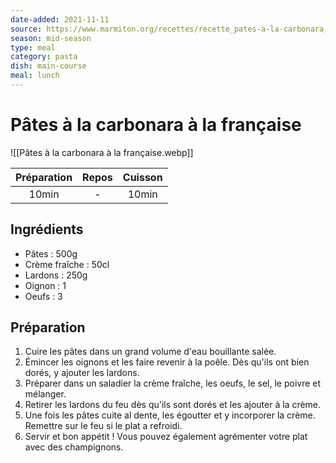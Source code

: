 ```yaml
---
date-added: 2021-11-11
source: https://www.marmiton.org/recettes/recette_pates-a-la-carbonara_80453.aspx
season: mid-season
type: meal
category: pasta
dish: main-course
meal: lunch
---
```


# Pâtes à la carbonara à la française

![[Pâtes à la carbonara à la française.webp]]

| Préparation | Repos | Cuisson |
|:-----------:|:-----:|:-------:|
|    10min    |   -   |  10min  |

## Ingrédients

- Pâtes : 500g
- Crème fraîche : 50cl
- Lardons : 250g
- Oignon : 1
- Oeufs : 3

## Préparation

1. Cuire les pâtes dans un grand volume d'eau bouillante salée.
2. Émincer les oignons et les faire revenir à la poêle. Dès qu'ils ont bien dorés, y ajouter les lardons.
3. Préparer dans un saladier la crème fraîche, les oeufs, le sel, le poivre et mélanger.
4. Retirer les lardons du feu dès qu'ils sont dorés et les ajouter à la crème.
5. Une fois les pâtes cuite al dente, les égoutter et y incorporer la crème. Remettre sur le feu si le plat a refroidi.
6. Servir et bon appétit ! Vous pouvez également agrémenter votre plat avec des champignons.
